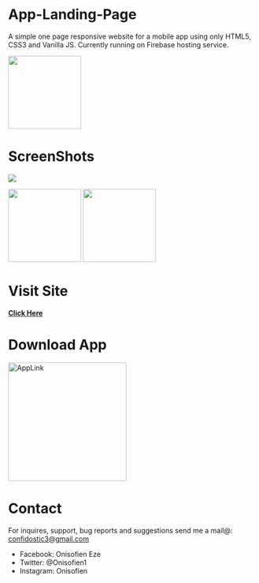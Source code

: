 # App-Landing-Page
 A simple one page responsive website for a mobile app using only HTML5, CSS3 and Vanilla JS. Currently running on Firebase hosting service. 

<img src="https://github.com/Dev-Geek/App-Landing-Page/blob/master/images/icon_web.png" width="148">

# ScreenShots
<!--![alt text](https://github.com/Dev-Geek/Qubbe-QandA/blob/master/screenshots/1.png "1") -->
<img src="https://github.com/Dev-Geek/App-Landing-Page/blob/master/images/Web.PNG">

<p float="left">
<img src="https://github.com/Dev-Geek/App-Landing-Page/blob/master/images/Mob1.PNG" width="148">
<img src="https://github.com/Dev-Geek/App-Landing-Page/blob/master/images/Mob2.PNG" width="148">
</p>

# Visit Site
<a href="https://media-4e717.web.app/" target="_blank"><b>Click Here</b></a>

# Download App
<a href="https://play.google.com/store/apps/details?id=live.hoova.android" target="_blank">
<img border="0" alt="AppLink" src="https://github.com/Dev-Geek/Qubbe-QandA/blob/master/screenshots/play_btn.png" width="240" target="_blank">
</a>

# Contact
For inquires, support, bug reports and suggestions send me a mail@: confidostic3@gmail.com

* Facebook: Onisofien Eze
* Twitter: @Onisofien1
* Instagram: Onisofien